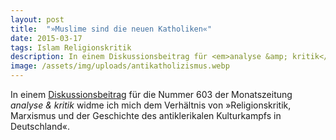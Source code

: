 ```yaml
---
layout: post
title:  "»Muslime sind die neuen Katholiken«"
date: 2015-03-17
tags: Islam Religionskritik
description: In einem Diskussionsbeitrag für <em>analyse &amp; kritik</em> widme ich mich dem Verhältnis von »Religionskritik, Marxismus und der Geschichte des antiklerikalen Kulturkampfs in Deutschland«.
image: /assets/img/uploads/antikatholizismus.webp
---
```


In einem [Diskussionsbeitrag](https://archiv.akweb.de/ak_s/ak603/22.htm) 
für die Nummer 603 der Monatszeitung *analyse & kritik* widme ich mich dem 
Verhältnis von »Religionskritik, Marxismus und der Geschichte des antiklerikalen Kulturkampfs in Deutschland«.

